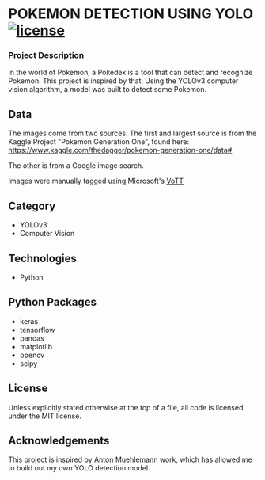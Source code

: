 # POKEMON DETECTION USING YOLO [![license](https://img.shields.io/github/license/mashape/apistatus.svg)](LICENSE)

### Project Description
In the world of Pokemon, a Pokedex is a tool that can detect and recognize Pokemon.  This project is inspired by that.  Using the YOLOv3 computer vision algorithm, a model was built to detect some Pokemon.

## Data

The images come from two sources.  The first and largest source is from the Kaggle Project "Pokemon Generation One", found here:
https://www.kaggle.com/thedagger/pokemon-generation-one/data#

The other is from a Google image search.

Images were manually tagged using Microsoft's [VoTT](https://github.com/microsoft/VoTT)

## Category
* YOLOv3
* Computer Vision

## Technologies
* Python

## Python Packages
* keras
* tensorflow
* pandas
* matplotlib
* opencv
* scipy



## License

Unless explicitly stated otherwise at the top of a file, all code is licensed under the MIT license.

## Acknowledgements

This project is inspired by [Anton Muehlemann](https://github.com/AntonMu) work, which has allowed me to build out my own YOLO detection model.